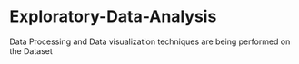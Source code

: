 # Exploratory-Data-Analysis
Data Processing and Data visualization techniques are being performed on the Dataset
